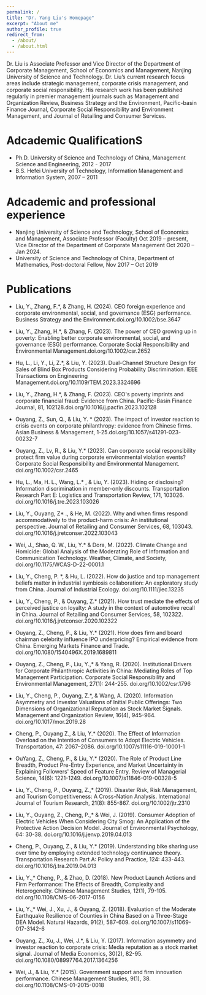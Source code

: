```yaml
---
permalink: /
title: "Dr. Yang Liu's Homepage"
excerpt: "About me"
author_profile: true
redirect_from: 
  - /about/
  - /about.html
---
```


Dr. Liu is Associate Professor and Vice Director of the Department of Corporate Management, School of Economics and Management, Nanjing University of Science and Technology. Dr. Liu’s current research focus areas include strategic management, corporate crisis management, and corporate social responsibility. His research work has been published regularly in premier management journals such as Management and Organization Review, Business Strategy and the Environment, Pacific-basin Finance Journal, Corporate Social Responsibility and Environment Management, and Journal of Retailing and Consumer Services.


Adcademic QualificationS
====
* Ph.D. University of Science and Technology of China, Management Science and Engineering, 2012 - 2017
*	B.S. Hefei University of Technology, Information Management and Information System, 2007 – 2011

Adcademic and professional experience
====
* Nanjing University of Science and Technology, School of Economics and Management, Associate Professor (Faculty) Oct 2019 – present, Vice Director of the Department of Corporate Management Oct 2020 – Jan 2024.
*	University of Science and Technology of China, Department of Mathematics, Post-doctoral Fellow, Nov 2017 – Oct 2019

Publications
====
*	Liu, Y., Zhang, F.*, & Zhang, H.  (2024).  CEO foreign experience and corporate environmental, social, and governance (ESG) performance. Business Strategy and the Environment.doi.org/10.1002/bse.3647

*	Liu, Y., Zhang, H.*, & Zhang, F. (2023). The power of CEO growing up in poverty: Enabling better corporate environmental, social, and governance (ESG) performance. Corporate Social Responsibility and Environmental Management.doi.org/10.1002/csr.2652 

*	Hu, L., Li, Y., Li, Z.*, & Liu, Y. (2023). Dual-Channel Structure Design for Sales of Blind Box Products Considering Probability Discrimination. IEEE Transactions on Engineering Management.doi.org/10.1109/TEM.2023.3324696

*	Liu, Y., Zhang, H.*, & Zhang, F. (2023). CEO's poverty imprints and corporate financial fraud: Evidence from China. Pacific-Basin Finance Journal, 81, 102128.doi.org/10.1016/j.pacfin.2023.102128

*	Ouyang, Z., Sun, Q., & Liu, Y. * (2023). The impact of investor reaction to crisis events on corporate philanthropy: evidence from Chinese firms. Asian Business & Management, 1-25.doi.org/10.1057/s41291-023-00232-7

*	Ouyang, Z., Lv, R., & Liu, Y.* (2023). Can corporate social responsibility protect firm value during corporate environmental violation events? Corporate Social Responsibility and Environmental Management. doi.org/10.1002/csr.2465 

*	Hu, L., Ma, H. L., Wang, L.* , & Liu, Y. (2023). Hiding or disclosing? Information discrimination in member-only discounts. Transportation Research Part E: Logistics and Transportation Review, 171, 103026. doi.org/10.1016/j.tre.2023.103026

*	Liu, Y., Ouyang, Z* ., & He, M. (2022). Why and when firms respond accommodatively to the product-harm crisis: An institutional perspective. Journal of Retailing and Consumer Services, 68, 103043. doi.org/10.1016/j.jretconser.2022.103043

*	Wei, J., Shao, Q. W., Liu, Y.* & Dora, M. (2022). Climate Change and Homicide: Global Analysis of the Moderating Role of Information and Communication Technology. Weather, Climate, and Society, doi.org/10.1175/WCAS-D-22-0001.1

*	Liu, Y., Cheng, P. *, & Hu, L. (2022). How do justice and top management beliefs matter in industrial symbiosis collaboration: An exploratory study from China. Journal of Industrial Ecology. doi.org/10.1111/jiec.13235

*	Liu, Y., Cheng, P., & Ouyang, Z.* (2021). How trust mediate the effects of perceived justice on loyalty: A study in the context of automotive recall in China. Journal of Retailing and Consumer Services, 58, 102322. doi.org/10.1016/j.jretconser.2020.102322

*	Ouyang, Z., Cheng, P., & Liu, Y.* (2021). How does firm and board chairman celebrity influence IPO underpricing? Empirical evidence from China. Emerging Markets Finance and Trade. doi.org/10.1080/1540496X.2019.1689811

*	Ouyang, Z., Cheng, P., Liu, Y.,* & Yang, R. (2020). Institutional Drivers for Corporate Philanthropic Activities in China: Mediating Roles of Top Management Participation. Corporate Social Responsibility and Environmental Management, 27(1): 244-255. doi.org/10.1002/csr.1796

*	Liu, Y., Cheng, P., Ouyang, Z.*, & Wang, A. (2020). Information Asymmetry and Investor Valuations of Initial Public Offerings: Two Dimensions of Organizational Reputation as Stock Market Signals. Management and Organization Review, 16(4), 945-964. doi.org/10.1017/mor.2019.28

*	Cheng, P., Ouyang Z., & Liu, Y.* (2020). The Effect of Information Overload on the Intention of Consumers to Adopt Electric Vehicles. Transportation, 47: 2067–2086. doi.org/10.1007/s11116-019-10001-1

*	OuYang, Z., Cheng, P., & Liu, Y.* (2020). The Role of Product Line Breadth, Product Pre-Entry Experience, and Market Uncertainty in Explaining Followers' Speed of Feature Entry. Review of Managerial Science, 14(6): 1221-1249. doi.org/10.1007/s11846-019-00328-5

*	Liu, Y., Cheng, P., Ouyang, Z.,* (2019). Disaster Risk, Risk Management, and Tourism Competitiveness: A Cross-Nation Analysis. International Journal of Tourism Research, 21(8): 855-867. doi.org/10.1002/jtr.2310

*	Liu, Y., Ouyang, Z., Cheng, P.,* & Wei, J. (2019). Consumer Adoption of Electric Vehicles When Considering City Smog: An Application of the Protective Action Decision Model. Journal of Environmental Psychology, 64: 30-38. doi.org/10.1016/j.jenvp.2019.04.013

*	Cheng, P., Ouyang, Z., & Liu, Y.* (2019). Understanding bike sharing use over time by employing extended technology continuance theory. Transportation Research Part A: Policy and Practice, 124: 433-443. doi.org/10.1016/j.tra.2019.04.013

*	Liu, Y.,* Cheng, P., & Zhao, D. (2018). New Product Launch Actions and Firm Performance: The Effects of Breadth, Complexity and Heterogeneity. Chinese Management Studies, 12(1), 79-105. doi.org/10.1108/CMS-06-2017-0156

*	Liu, Y.,* Wei, J., Xu, J., & Ouyang, Z. (2018). Evaluation of the Moderate Earthquake Resilience of Counties in China Based on a Three-Stage DEA Model. Natural Hazards, 91(2), 587-609. doi.org/10.1007/s11069-017-3142-6

*	Ouyang, Z., Xu, J., Wei, J.*, & Liu, Y. (2017). Information asymmetry and investor reaction to corporate crisis: Media reputation as a stock market signal. Journal of Media Economics, 30(2), 82-95. doi.org/10.1080/08997764.2017.1364256

*	Wei, J., & Liu, Y.* (2015). Government support and firm innovation performance. Chinese Management Studies, 9(1), 38. doi.org/10.1108/CMS-01-2015-0018

